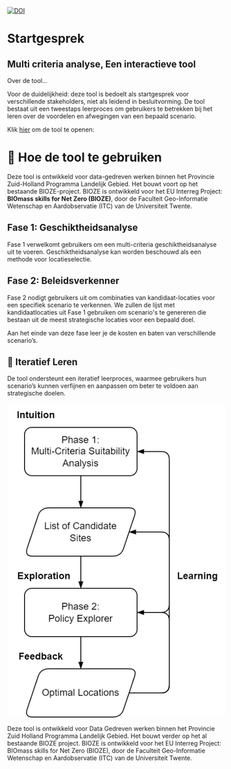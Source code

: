 [![DOI](https://zenodo.org/badge/682611837.svg)](https://zenodo.org/doi/10.5281/zenodo.10782927)

# Startgesprek
## Multi criteria analyse, Een interactieve tool
Over de tool...

Voor de duidelijkheid: deze tool is bedoelt als startgesprek voor verschillende stakeholders, niet als leidend in besluitvorming. De tool bestaat uit een tweestaps leerproces om gebruikers te betrekken bij het leren over de voordelen en afwegingen van een bepaald scenario.

Klik [hier](https://startgesprekpzh.streamlit.app/) om de tool te openen: 

# :compass: Hoe de tool te gebruiken

Deze tool is ontwikkeld voor data-gedreven werken binnen het Provincie Zuid-Holland Programma Landelijk Gebied. Het bouwt voort op het bestaande BIOZE-project. BIOZE is ontwikkeld voor het EU Interreg Project: **BIOmass skills for Net Zero (BIOZE)**, door de Faculteit Geo-Informatie Wetenschap en Aardobservatie (ITC) van de Universiteit Twente.

## **Fase 1: Geschiktheidsanalyse**
Fase 1 verwelkomt gebruikers om een multi-criteria geschiktheidsanalyse uit te voeren. Geschiktheidsanalyse kan worden beschouwd als een methode voor locatieselectie.

## **Fase 2: Beleidsverkenner**
Fase 2 nodigt gebruikers uit om combinaties van kandidaat-locaties voor een specifiek scenario te verkennen. We zullen de lijst met kandidaatlocaties uit Fase 1 gebruiken om scenario's te genereren die bestaan uit de meest strategische locaties voor een bepaald doel.

Aan het einde van deze fase leer je de kosten en baten van verschillende scenario’s.

## :repeat: **Iteratief Leren**
De tool ondersteunt een iteratief leerproces, waarmee gebruikers hun scenario’s kunnen verfijnen en aanpassen om beter te voldoen aan strategische doelen.

![Twee Fasen](./two_phase.png)

Deze tool is ontwikkeld voor Data Gedreven werken binnen het Provincie Zuid Holland Programma Landelijk Gebied. Het bouwt verder op het al bestaande BIOZE project. BIOZE is ontwikkeld voor het EU Interreg Project: BIOmass skills for Net Zero (BIOZE), door de Faculteit Geo-Informatie Wetenschap en Aardobservatie (ITC) van de Universiteit Twente.